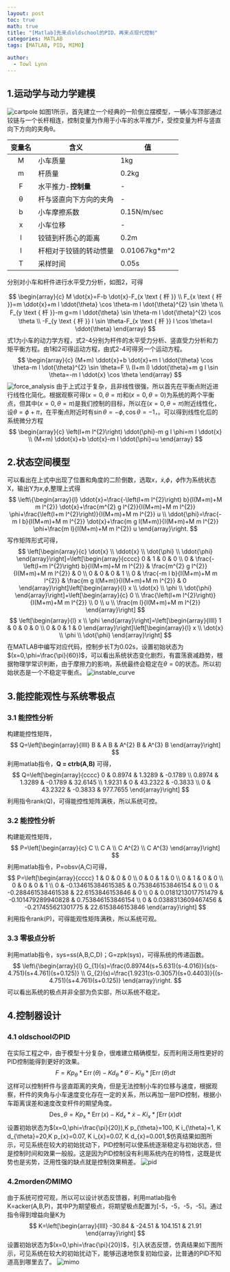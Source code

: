 ```yaml
---
layout: post
toc: true
math: true
title: "[Matlab]先来点oldschool的PID，再来点现代控制"
categories: MATLAB
tags: [MATLAB, PID, MIMO]

author:
  - Towl Lynn
---
```



## 1.运动学与动力学建模
![cartpole](https://raw.githubusercontent.com/ink-machine/ink-machine.github.io/main/cartpole.png "一个三岁小孩都喜欢的倒立摆模型")
如图1所示，首先建立一个经典的一阶倒立摆模型，一辆小车顶部通过铰链与一个长杆相连，控制变量为作用于小车的水平推力F，受控变量为杆与竖直向下方向的夹角θ。

| **变量名** | **含义**      | **值**         |
|:---------:|-------------|---------------|
| M       | 小车质量        | 1kg           |
| m       | 杆质量         | 0.2kg         |
| F       | 水平推力-**控制量**    | -             |
| θ       | 杆与竖直向下方向的夹角 | -             |
| b       | 小车摩擦系数      | 0.15N/m/sec   |
| x       | 小车位移        | -             |
| l       | 铰链到杆质心的距离   | 0.2m          |
| I       | 杆相对于铰链的转动惯量 | 0.01067kg*m^2 |
| T       | 采样时间        | 0.05s         |

分别对小车和杆件进行水平受力分析，如图2，可得

$$
\begin{array}{c}
M \dot{x}=F-b \dot{x}-F_{x \text { 杆 }} \\
F_{x \text { 杆 }}=m \ddot{x}+m l \ddot{\theta} \cos \theta-m l \dot{\theta}^{2} \sin \theta \\
F_{y \text { 杆 }}-m g=m l \ddot{\theta} \sin \theta-m l \dot{\theta}^{2} \cos \theta \\
-F_{y \text { 杆 }} l \sin \theta-F_{x \text { 杆 }} l \cos \theta=I \ddot{\theta}
\end{array}
$$
式1为小车的动力学方程，式2-4分别为杆件的水平受力分析、竖直受力分析和力矩平衡方程。由1和2可得运动方程，由式2-4可得另一个运动方程。
$$
\begin{array}{c}
(M+m) \ddot{x}+b \dot{x}+m l \ddot{\theta} \cos \theta-m l \dot{\theta}^{2} \sin \theta=F \\
(I+m l) \ddot{\theta}+m g l \sin \theta=-m l \ddot{x} \cos \theta
\end{array}
$$
![force_analysis](https://raw.githubusercontent.com/ink-machine/ink-machine.github.io/main/force.png)
由于上式过于复杂，且非线性很强，所以首先在平衡点附近进行线性化简化。根据观察可得$(x=0,\theta=\pi)$和$(x=0,\theta=0)$为系统的两个平衡点，但其中$(x=0,\theta=\pi)$是我们控制的目标，所以在$(x=0,\theta=\pi)$附近线性化，设$\theta=\phi+\pi$，在平衡点附近时有$\sin\theta=-\phi,\cos\theta=-1$，。可以得到线性化后的系统微分方程
$$
\begin{array}{c}
\left(I+m l^{2}\right) \ddot{\phi}-m g l \phi=m l \ddot{x} \\
(M+m) \ddot{x}+b \dot{x}-m l \ddot{\phi}=u
\end{array}
$$
## 2.状态空间模型
可以看出在上式中出现了位置和角度的二阶倒数，选取$x$，$\dot{x}$,$\phi$，$\dot{\phi}$作为系统状态X，输出Y为$x$,$\phi$,整理上式得
$$
\left\{\begin{array}{l}
\ddot{x}=\frac{-\left(I+m l^{2}\right) b}{I(M+m)+M m l^{2}} \dot{x}+\frac{m^{2} g l^{2}}{I(M+m)+M m l^{2}} \phi+\frac{\left(I+m l^{2}\right)}{I(M+m)+M m l^{2}} u \\
\ddot{\phi}=\frac{-m l b}{I(M+m)+M m l^{2}} \dot{x}+\frac{m g l(M+m)}{I(M+m)+M m l^{2}} \phi+\frac{m l}{I(M+m)+M m l^{2}} u
\end{array}\right.
$$
写作矩阵形式可得，
$$
\left[\begin{array}{c}
\dot{x} \\
\ddot{x} \\
\dot{\phi} \\
\ddot{\phi}
\end{array}\right]=\left[\begin{array}{cccc}
0 & 1 & 0 & 0 \\
0 & \frac{-\left(I+m l^{2}\right) b}{I(M+m)+M m l^{2}} & \frac{m^{2} g l^{2}}{I(M+m)+M m l^{2}} & 0 \\
0 & 0 & 0 & 1 \\
0 & \frac{-m l b}{I(M+m)+M m l^{2}} & \frac{m g l(M+m)}{I(M+m)+M m l^{2}} & 0
\end{array}\right]\left[\begin{array}{l}
x \\
\dot{x} \\
\phi \\
\dot{\phi}
\end{array}\right]+\left[\begin{array}{c}
0 \\
\frac{\left(I+m l^{2}\right)}{I(M+m)+M m l^{2}} \\
0 \\
u \\
\frac{m l}{I(M+m)+M m l^{2}}
\end{array}\right]
$$
$$
\left[\begin{array}{l}
x \\
\phi
\end{array}\right]=\left[\begin{array}{llll}
1 & 0 & 0 & 0 \\
0 & 0 & 1 & 0
\end{array}\right]\left[\begin{array}{l}
x \\
\dot{x} \\
\phi \\
\dot{\phi}
\end{array}\right]
$$
在MATLAB中编写对应代码，控制步长T为0.02s，设置初始状态为$(x=0,\phi=\frac{\pi}{60})$，可以看出系统状态变化剧烈，有震荡衰减趋势，根据物理学常识判断，由于摩擦力的影响，系统最终会稳定在$\theta=0$的状态。所以初始状态是一个不稳定平衡点。
![instable_curve](https://raw.githubusercontent.com/ink-machine/ink-machine.github.io/main/instable_curve.png)
## 3.能控能观性与系统零极点
### 3.1 能控性分析
构建能控性矩阵，
$$
Q=\left[\begin{array}{llll}
B & A B & A^{2} B & A^{3} B
\end{array}\right]
$$
利用matlab指令，**Q = ctrb(A,B)** 可得，
$$
Q=\left[\begin{array}{cccc}
0 & 0.8974 & 1.3289 & -0.1789 \\
0.8974 & 1.3289 & -0.1789 & 32.6145 \\
1.9231 & 0 & 43.2322 & -0.3833 \\
0 & 43.2322 & -0.3833 & 977.7655
\end{array}\right]
$$
利用指令rank(Q)，可得能控性矩阵满秩，所以系统可控。
### 3.2 能控性分析
构建能观性矩阵，
$$
P=\left[\begin{array}{c}
C \\
C A \\
C A^{2} \\
C A^{3}
\end{array}\right]
$$
利用matlab指令，P=obsv(A,C)可得，
$$
P=\left[\begin{array}{cccc}
1 & 0 & 0 & 0 \\
0 & 0 & 1 & 0 \\
0 & 1 & 0 & 0 \\
0 & 0 & 0 & 1 \\
0 & -0.134615384615385 & 0.753846153846154 & 0 \\
0 & -0.288461538461538 & 22.6153846153846 & 0 \\
0 & 0.0181213017751479 & -0.101479289940828 & 0.753846153846154 \\
0 & 0.0388313609467456 & -0.217455621301775 & 22.6153846153846
\end{array}\right]
$$
利用指令rank(P)，可得能观性矩阵满秩，所以系统可观。
### 3.3 零极点分析
利用matlab指令，sys=ss(A,B,C,D)；G=zpk(sys)，可得系统的传递函数。
$$
\left\{\begin{array}{l}
G_{1}(s)=\frac{0.89744(s+5.631)(s-4.016)}{s(s-4.751)(s+4.761)(s+0.125)} \\
G_{2}(s)=\frac{1.9231(s-0.3057)(s+0.4403)}{(s-4.751)(s+4.761)(s+0.125)}
\end{array}\right.
$$
可以看出系统的极点并非全部为负实部，所以系统不稳定。
## 4.控制器设计
### 4.1 oldschoolのPID
在实际工程之中，由于模型十分复杂，很难建立精确模型，反而利用泛用性更好的PID控制能得到更好的效果。
$$
F=K p_{\theta} * \operatorname{Err}(\theta)-K d_{\theta} * \dot{\theta}-K i_{\theta} * \int \operatorname{Err}(\theta) d t
$$
这样可以控制杆件与竖直距离的夹角，但是无法控制小车的位移与速度，根据观察，杆件的夹角与小车速度变化存在一定的关系，所以再加一层PID控制，根据小车距离误差和速度改变杆件的期望角度。
$$
\operatorname{Des}_{-} \theta=K p_{\mathrm{x}} * \operatorname{Err}(x)-K d_{x} * \dot{x}-K i_{x} * \int \operatorname{Err}(x) d t
$$
设置初始状态为$(x=0,\phi=\frac{\pi}{20}),K p_{\theta}=100, K i_{\theta}=1, K d_{\theta}=20,K p_{x}=0.07, K i_{x}=0.07, K d_{x}=0.001,$仿真结果如图所示，可见系统在较大的初始扰动下，PID控制可以使系统逐渐稳定与初始状态，但是控制时间和效果一般般。这是因为PID控制没有利用系统内在的特性，这既是优势也是劣势，泛用性强的缺点就是控制效果稍差。
![pid](https://raw.githubusercontent.com/ink-machine/ink-machine.github.io/main/pid_control.png)

### 4.2mordenのMIMO
由于系统可控可观，所以可以设计状态反馈器，利用matlab指令K=acker(A,B,P)，其中P为期望极点，将期望极点配置为[-5，-5，-5，-5]。通过指令得到增益向量K为
$$
K=\left[\begin{array}{llll}
-30.84 & -24.51 & 104.151 & 21.91
\end{array}\right]
$$
设置初始状态为$(x=0,\phi=\frac{\pi}{20})$，引入状态反馈，仿真结果如下图所示，可见系统在较大的初始扰动下，能够迅速地恢复初始位姿，比普通的PID不知道高到哪里去了。
![mimo](https://raw.githubusercontent.com/ink-machine/ink-machine.github.io/main/mimo_control.png)